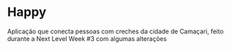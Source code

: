# Happy
 Aplicação que conecta pessoas com creches da cidade de Camaçari, feito durante a Next Level Week #3 com algumas alterações
